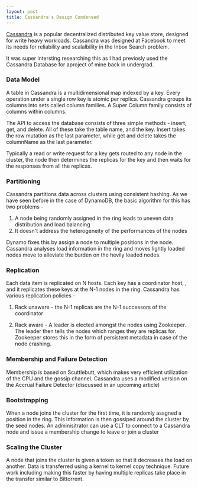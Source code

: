 ```yaml
---
layout: post
title: Cassandra's Design Condensed 
---
```


[Cassandra](https://www.cs.cornell.edu/projects/ladis2009/papers/lakshman-ladis2009.pdf) is a popular decentralized distributed key value store, designed for write heavy workloads. Cassandra was designed at Facebook to meet its needs for reliability and scalalbility in the Inbox Search problem. 

It was super intersting researching this as I had previosly used the Cassandra Database for aproject of mine back in undergrad.

### Data Model
A table in Cassandra is a multidimensional map indexed by a key. Every operation under a single row key is atomic per replica. Cassandra groups its columns into sets called column families. A Super Column family consists of columns within columns. 

The API to access the database consists of three simple methods - insert, get, and delete. All of these take the table name, and the key. Insert takes the row mutation as the last parameter, while get and delete takes the columnName as the last parameter. 

Typically a read or write request for a key gets routed to any node in the cluster, the node then determines the replicas for the key and then waits for the responses from all the replicas.

### Partitioning 

Cassandra partitions data across clusters using consistent hashing. As we have seen before in the case of DynamoDB, the basic algorithm for this has two problems - 
1) A node being randomly assigned in the ring leads to uneven data distribution and load balancing
2) It doesn't address the heterogeneity of the performances of the nodes

Dynamo fixes this by assign a node to multiple positions in the node. Cassandra analyses load information in the ring and moves lightly loaded nodes move to alleviate the burden on the hevily loaded nodes.

### Replication

Each data item is replicated on N hosts. Each key has a coordinator host, , and it replicates these keys at the N-1 nodes in the ring. Cassandra has various replication policies - 

1) Rack unaware - the N-1 replicas are the N-1 successors of the coordinator

2) Rack aware - A leader is elected amongst the nodes using Zookeeper. The leader then tells the nodes which ranges they are replicas for. Zookeeper stores this in the form of persistent metadata in case of the node crashing.

### Membership and Failure Detection

Membership is based on Scuttlebutt, which makes very efficient utilization of the CPU and the gossip channel.
Cassandra uses a modified version on the Accrual Failure Detector (discussed in an upcoming article)

### Bootstrapping

When a node joins the cluster for the first time, it is randomly assgned a position in the ring. This information is then gossiped around the cluster by the seed nodes. An adminisitrator can use a CLT to connect to a Cassandra node and issue a membership change to leave or join a cluster

### Scaling the Cluster

A node that joins the cluster is given a token so that it decreases the load on another. Data is transferred using a kernel to kernel copy technique. Future work including making this faster by having multiple replicas take place in the transfer similar to Bittorrent.





